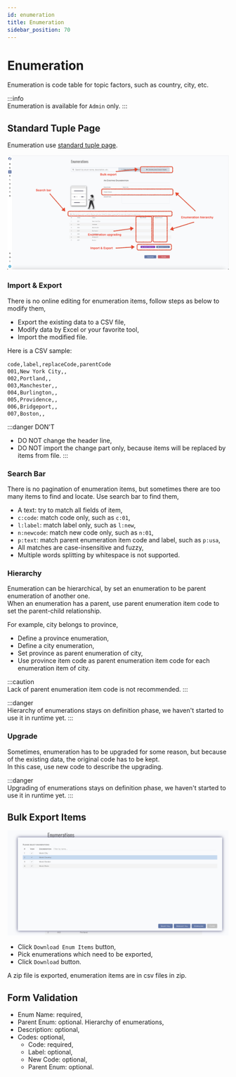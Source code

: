 ```yaml
---
id: enumeration  
title: Enumeration  
sidebar_position: 70
---
```


# Enumeration

Enumeration is code table for topic factors, such as country, city, etc.

:::info  
Enumeration is available for `Admin` only.
:::

## Standard Tuple Page

Enumeration use [standard tuple page](../standard-tuple-page).

![Edit Enumeration](images/enumeration.png)

### Import & Export

There is no online editing for enumeration items, follow steps as below to modify them,

- Export the existing data to a CSV file,
- Modify data by Excel or your favorite tool,
- Import the modified file.

Here is a CSV sample:

```csv
code,label,replaceCode,parentCode
001,New York City,,
002,Portland,,
003,Manchester,,
004,Burlington,,
005,Providence,,
006,Bridgeport,,
007,Boston,,
```

:::danger DON'T

- DO NOT change the header line,
- DO NOT import the change part only, because items will be replaced by items from file.
  :::

### Search Bar

There is no pagination of enumeration items, but sometimes there are too many items to find and locate. Use search bar to find them,

- A text: try to match all fields of item,
- `c:code`: match code only, such as `c:01`,
- `l:label`: match label only, such as `l:new`,
- `n:newcode`: match new code only, such as `n:01`,
- `p:text`: match parent enumeration item code and label, such as `p:usa`,
- All matches are case-insensitive and fuzzy,
- Multiple words splitting by whitespace is not supported.

### Hierarchy

Enumeration can be hierarchical, by set an enumeration to be parent enumeration of another one.  
When an enumeration has a parent, use parent enumeration item code to set the parent-child relationship.

For example, city belongs to province,

- Define a province enumeration,
- Define a city enumeration,
- Set province as parent enumeration of city,
- Use province item code as parent enumeration item code for each enumeration item of city.

:::caution  
Lack of parent enumeration item code is not recommended.
:::

:::danger  
Hierarchy of enumerations stays on definition phase, we haven't started to use it in runtime yet.
:::

### Upgrade

Sometimes, enumeration has to be upgraded for some reason, but because of the existing data, the original code has to be kept.  
In this case, use new code to describe the upgrading.

:::danger  
Upgrading of enumerations stays on definition phase, we haven't started to use it in runtime yet.
:::

## Bulk Export Items

![Download Enumeration Data](images/enumeration-data.png)

- Click `Download Enum Items` button,
- Pick enumerations which need to be exported,
- Click `Download` button.

A zip file is exported, enumeration items are in csv files in zip.

## Form Validation

- Enum Name: required,
- Parent Enum: optional. Hierarchy of enumerations,
- Description: optional,
- Codes: optional,
	- Code: required,
	- Label: optional,
	- New Code: optional,
	- Parent Enum: optional.

